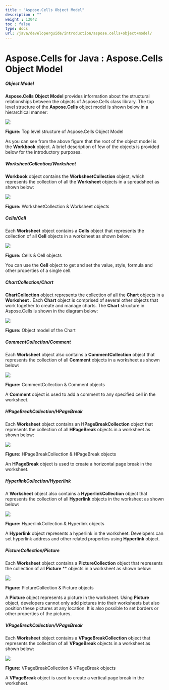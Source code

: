 ```yaml
---
title : "Aspose.Cells Object Model" 
description : "" 
weight : 12042 
toc : false
type: docs
url: /java/developerguide/introduction/aspose.cells+object+model/
---
```


# Aspose.Cells for Java : Aspose.Cells Object Model


##### *Object Model*

**Aspose.Cells Object Model** provides information about the structural relationships between the objects of Aspose.Cells class library. The top level structure of the **Aspose.Cells** object model is shown below in a hierarchical manner:  
  
![](https://docs2.aspose.com/cells/java/attachments/5276262/5473236.png)  

**Figure:** Top level structure of Aspose.Cells Object Model

As you can see from the above figure that the root of the object model is the **Workbook** object. A brief description of few of the objects is provided below for the introductory purposes.

##### *WorksheetCollection/Worksheet*

**Workbook** object contains the **WorksheetCollection** object, which represents the collection of all the **Worksheet** objects in a spreadsheet as shown below:  
  
![](https://docs2.aspose.com/cells/java/attachments/5276262/5473237.png)  

**Figure:** WorksheetCollection & Worksheet objects

##### *Cells/Cell*

Each **Worksheet** object contains a **Cells** object that represents the collection of all **Cell** objects in a worksheet as shown below:  
  
![](https://docs2.aspose.com/cells/java/attachments/5276262/5473234.png)  

**Figure:** Cells & Cell objects

You can use the **Cell** object to get and set the value, style, formula and other properties of a single cell.

##### *ChartCollection/Chart*

**ChartCollection** object represents the collection of all the **Chart** objects in a **Worksheet** . Each **Chart** object is comprised of several other objects that work together to create and manage charts. The **Chart** structure in Aspose.Cells is shown in the diagram below:  
  
![](https://docs2.aspose.com/cells/java/attachments/5276262/5473235.png)  

**Figure:** Object model of the Chart

##### *CommentCollection/Comment*

Each **Worksheet** object also contains a **CommentCollection** object that represents the collection of all **Comment** objects in a worksheet as shown below:  
  
![](https://docs2.aspose.com/cells/java/attachments/5276262/5473232.png)  

**Figure:** CommentCollection & Comment objects

A **Comment** object is used to add a comment to any specified cell in the worksheet.

##### *HPageBreakCollection/HPageBreak*

Each **Worksheet** object contains an **HPageBreakCollection** object that represents the collection of all **HPageBreak** objects in a worksheet as shown below:  
  
![](https://docs2.aspose.com/cells/java/attachments/5276262/5473233.png)  

**Figure:** HPageBreakCollection & HPageBreak objects

An **HPageBreak** object is used to create a horizontal page break in the worksheet.

##### *HyperlinkCollection/Hyperlink*

A **Worksheet** object also contains a **HyperlinkCollection** object that represents the collection of all **Hyperlink** objects in the worksheet as shown below:  
  
![](https://docs2.aspose.com/cells/java/attachments/5276262/5473230.png)  

**Figure:** HyperlinkCollection & Hyperlink objects

A **Hyperlink** object represents a hyperlink in the worksheet. Developers can set hyperlink address and other related properties using **Hyperlink** object.

##### *PictureCollection/Picture*

Each **Worksheet** object contains a **PictureCollection** object that represents the collection of all **Picture** \*\* objects in a worksheet as shown below:  
  
![](https://docs2.aspose.com/cells/java/attachments/5276262/5473231.png)  

**Figure:** PictureCollection & Picture objects

A **Picture** object represents a picture in the worksheet. Using **Picture** object, developers cannot only add pictures into their worksheets but also position these pictures at any location. It is also possible to set borders or other properties of the pictures.

##### *VPageBreakCollection/VPageBreak*

Each **Worksheet** object contains a **VPageBreakCollection** object that represents the collection of all **VPageBreak** objects in a worksheet as shown below:  
  
![](https://docs2.aspose.com/cells/java/attachments/5276262/5473244.png)  

**Figure:** VPageBreakCollection & VPageBreak objects

A **VPageBreak** object is used to create a vertical page break in the worksheet.

